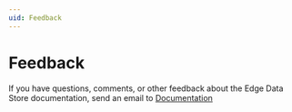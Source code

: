 ```yaml
---
uid: Feedback
---
```


# Feedback

If you have questions, comments, or other feedback about the Edge Data Store documentation, send an email to [Documentation](mailto:documentation@osisoft.com?subject=[DocFX]%20Edge%20Data%20Store)
